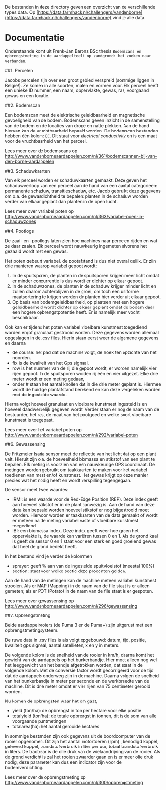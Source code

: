 De bestanden in deze directory geven een overzicht van de verschillende types data. Op [https://data.farmhack.nl/challengers/vandenborne](https://data.farmhack.nl/challengers/vandenborne) vind je alle data.

# Documentatie

Onderstaande komt uit Frenk-Jan Barons BSc thesis `Bodemscans en opbrengstmeting in de aardappelteelt op zandgrond: het zoeken naar verbanden`.

##1. Percelen

Jacobs percelen zijn over een groot gebied verspreid (sommige liggen in Belgie!). Ze komen in alle soorten, maten en vormen voor. Elk perceel heeft een unieke ID nummer, een naam, oppervlakte, gewas, ras, voorgaand gewas en een locatie.

##2. Bodemscan

Een bodemscan meet de elektrische geleidbaarheid en magnetische gevoeligheid van de bodem. Bodemscans geven inzicht in de samenstelling van de bodem en de locaties van droge en natte plekken. Aan de hand hiervan kan de vruchtbaarheid bepaald worden. De bodemscan bestanden hebben één kolom: `EC`. Dit staat voor _electrical conductivity_ en is een maat voor de vruchtbaarheid van het perceel.

Lees meer over de bodemscans op http://www.vandenborneaardappelen.com/nl/361/bodemscannen-bij-van-den-borne-aardappelen

##3. Schaduwkaarten

Van elk perceel worden er schaduwkaarten gemaakt. Deze geven het schaduwverloop van een perceel aan de hand van een aantal categorieen: permanente schaduw, transitieschaduw, etc. Jacob gebruikt deze gegevens om o.a. de gewasdichtheid te bepalen: planten in de schaduw worden verder van elkaar geplant dan planten in de open lucht. 

Lees meer over variabel poten op http://www.vandenborneaardappelen.com/nl/363/variabel-poen-in-schaduwzones

##4. Pootlogs

De zaai- en -pootlogs laten zien hoe machines naar percelen rijden en wat ze daar zaaien. Elk perceel wordt nauwkeurig ingemeten alvorens het gezaaid wordt met een gewas.

Het poten gebeurt variabel, de pootafstand is dus niet overal gelijk. Er zijn drie manieren waarop variabel gepoot wordt:

1. In de spuitsporen, de planten in de spuitsporen krijgen meer licht omdat er minder concurrentie is dus wordt er dichter op elkaar gepoot.
2. In de schaduwzones, de planten in de schaduw krijgen minder licht en zullen daarom achterblijven in de groei, om toch een uniforme maatsortering te krijgen worden de planten hier verder uit elkaar gepoot.
3. Op basis van bodemgeleidbaarheid, op plaatsen met een hogere geleidbaarheid wordt dichter op elkaar geplant omdat de bodem daar een hogere opbrengstpotentie heeft. Er is namelijk meer vocht beschikbaar.

Ook kan er tijdens het poten variabel vloeibare kunstmest toegediend worden en/of granulaat gestrooid worden. Deze gegevens worden allemaal opgeslagen in de .csv files. Hierin staan eerst weer de algemene gegevens en daarna
- de course: het pad dat de machine volgt, de hoek ten opzichte van het noorden.
- fix is de kwaliteit van het Gps signaal.
- row is het nummer van de rij die gepoot wordt, er worden namelijk vier rijen gepoot. In de spuitsporen worden rij één en vier uitgezet. Elke drie meter wordt er een meting gedaan,
- onder # staan het aantal knollen dat in die drie meter geplant is. Hiermee wordt de huidige plantafstand berekend en kan deze vergeleken worden met de ingestelde waarde.

Hierna volgt hoeveel granulaat en vloeibare kunstmest ingesteld is en hoeveel daadwerkelijk gegeven wordt. Verder staan er nog de naam van de bestuurder, het ras, de maat van het pootgoed en welke soort vloeibare kunstmest is toegepast.

Lees meer over het variabel poten op http://www.vandenborneaardappelen.com/nl/292/variabel-poten

##6. Gewassensing

De Fritzmeier Isaria sensor meet de reflectie van het licht dat op een plant valt. Hieruit zijn o.a. de hoeveelheid biomassa en stikstof van een plant te bepalen. Elk meting is voorzien van een nauwkeurige GPS coordinaat. De metingen worden gebruikt om taakkaarten te maken voor het variabel toedienen van mest en/of kunstmest. Het gewas krijgt op deze manier precies wat het nodig heeft en wordt verspilling tegengegaan.

De sensor meet twee waardes:

- IRMI: is een waarde voor de Red-Edge Position (REP). Deze index geeft aan hoeveel stikstof er in de plant aanwezig is. Aan de hand van deze data kan bepaald worden hoeveel stikstof er nog bijgestrooid moet worden. Hiervoor worden er taakkaarten van de data gemaakt of wordt er meteen na de meting variabel vaste of vloeibare kunstmest toegediend.
- IBI: een biomassa index. Deze index geeft weer hoe groen het oppervlakte is, de waarde kan variëren tussen 0 en 1. Als de grond kaal is geeft de sensor 0 en 1 staat voor een sterk en goed groeiend gewas dat heel de grond bedekt heeft.

In het bestand vind je verder de kolommen 

- sprayer: geeft % aan van de ingestelde spuitvloeistof (meestal 100%)
- section: staat voor welke sectie deze procenten gelden.

Aan de hand van de metingen kan de machine meteen variabel kunstmest strooien. Als er MAP (Mapping) in de naam van de file staat is er alleen gemeten; als er POT (Potato) in de naam van de file staat is er gespoten.

Lees meer over gewassensing op http://www.vandenborneaardappelen.com/nl/296/gewassensing

##7. Opbrengstmeting

Beide aardappelrooiers (de Puma 3 en de Puma+) zijn uitgerust met een opbrengstmetingsysteem.

De ruwe data in .csv files is als volgt opgebouwd: datum, tijd, positie, kwaliteit gps signaal, aantal satellieten, x en y in meters.

De volgende kolom is de snelheid van de rooier in km/h, daarna komt het gewicht van de aardappels op het bunkerbandje. Hier moet alleen nog wel het leeggewicht van het bandje afgetrokken worden, dat staat in de volgende kolom. Met de conversie factor wordt gecorrigeerd voor de tijd dat de aardappels onderweg zijn in de machine. Daarna volgen de snelheid van het bunkerbandje in meter per seconde en de werkbreedte van de machine. Dit is drie meter omdat er vier rijen van 75 centimeter gerooid worden.

Nu komen de opbrengsten waar het om gaat,
 - yield (ton/ha): de opbrengst in ton per hectare voor elke positie
 - totalyield (ton/ha): de totale opbrengst in tonnen, dit is de som van alle voorgaande puntmetingen
 - totalarea(ha): het aantal gerooide hectares

In sommige bestanden zijn ook gegevens uit de boordcomputer van de rooier opgenomen. Dit zijn het aantal motortoeren (rpm) , benodigd koppel, geleverd koppel, brandstofverbruik in liter per uur, totaal brandstofverbruik in liters. De tractrear is de olie druk van de wielaandrijving van de rooier. Als de grond verdicht is zal het rooien zwaarder gaan en is er meer olie druk nodig, deze parameter kan dus een indicator zijn voor de bodemverdichting.

Lees meer over de opbrengstmeting op http://www.vandenborneaardappelen.com/nl/300/opbrengstmeting